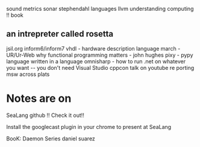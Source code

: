 sound metrics sonar
stephendahl languages llvm
understanding computing !! book
## an intrepreter called rosetta
jsil.org
inform6/inform7
vhdl - hardware description language
march - UR/Ur-Web
why functional programming matters - john hughes
pixy - pypy language written in a language
omnisharp - how to run .net on whatever you want -- you don't need Visual Studio
cppcon talk on youtube re porting msw across plats

Notes are on
============
SeaLang github !! Check it out!!

Install the googlecast plugin in your chrome to present at SeaLang


BooK: Daemon Series
daniel suarez


